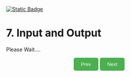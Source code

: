 
[![Static Badge](https://img.shields.io/badge/Home-maker?labelColor=grey&color=grey)](https://baponkar.github.io/Learning-C)

# 7. Input and Output


Please Wait....

<div style="text-align: center;">
    <button type="button" onclick="window.location.href='https://baponkar.github.io/Learning-C/Arithmetic-Expression/Arithmetic-Expression';" style="background-color: #4CAF50; color: white; padding: 10px 20px; border: none; border-radius: 5px; cursor: pointer;">
       Prev
    </button>
     <button type="button" onclick="window.location.href='https://baponkar.github.io/Learning-C/Conditional-Statements/Conditional-Statements';" style="background-color: #4CAF50; color: white; padding: 10px 20px; border: none; border-radius: 5px; cursor: pointer;">
       Next
    </button>
</div>